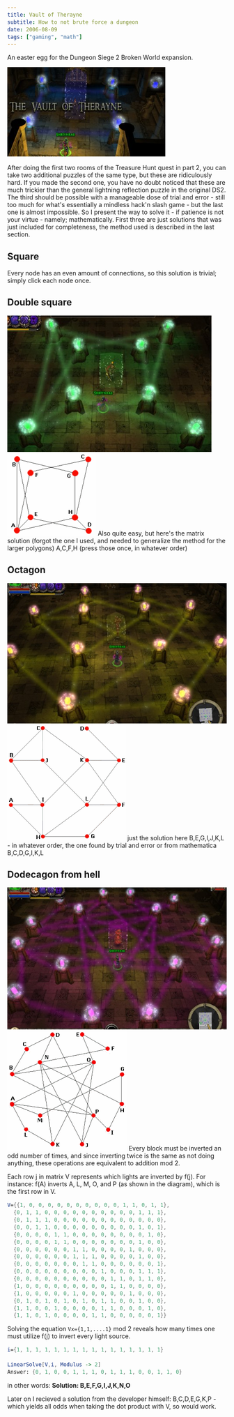 ```yaml
---
title: Vault of Therayne
subtitle: How to not brute force a dungeon
date: 2006-08-09
tags: ["gaming", "math"]
---
```


An easter egg for the Dungeon Siege 2 Broken World expansion.

<!--more-->

![](/imgs/therayne/overview1.jpg)

After doing the first two rooms of the Treasure Hunt quest in part 2, you can take two additional puzzles of the same type, but these are ridiculously hard. If you made the second one, you have no doubt noticed that these are much trickier than the general lightning reflection puzzle in the original DS2. The third should be possible with  a manageable dose of trial and error - still too much for what's essentially a mindless hack'n slash game - but the last one is almost impossible. So I present the way to solve it - if patience is not your virtue - namely; mathematically. First three are just solutions that was just included for completeness, the method used is described in the last section.


## Square
Every node has an even amount of connections, so this solution is trivial; simply click each node once.

## Double square
![](/imgs/therayne/overview2.jpg)
![](/imgs/therayne/square-diagram.gif)
Also quite easy, but here's the matrix solution (forgot the one I used, and needed to generalize the method for the larger polygons)
A,C,F,H (press those once, in whatever order)

## Octagon
![](/imgs/therayne/overview3.jpg)
![](/imgs/therayne/octagon-diagram.gif)
just the solution here
B,E,G,I,J,K,L - in whatever order, the one found by trial and error
or from mathematica
B,C,D,G,I,K,L

## Dodecagon from hell
![](/imgs/therayne/overview4.jpg)
![](/imgs/therayne/dodecagon-diagram.gif)
Every block must be inverted an odd number of times, and since inverting twice is the same as not doing anything, these operations are equivalent to addition mod 2.

Each row j in matrix V represents which lights are inverted by f(j).
For instance: f(A) inverts A, L, M, O, and P (as shown in the diagram), which is the first row in V.

```Mathematica
V={{1, 0, 0, 0, 0, 0, 0, 0, 0, 0, 0, 1, 1, 0, 1, 1},
  {0, 1, 1, 0, 0, 0, 0, 0, 0, 0, 0, 0, 0, 1, 1, 1},
  {0, 1, 1, 1, 0, 0, 0, 0, 0, 0, 0, 0, 0, 0, 0, 0},
  {0, 0, 1, 1, 0, 0, 0, 0, 0, 0, 0, 0, 0, 1, 0, 1},
  {0, 0, 0, 0, 1, 1, 0, 0, 0, 0, 0, 0, 0, 0, 1, 0},
  {0, 0, 0, 0, 1, 1, 0, 0, 0, 0, 0, 0, 0, 1, 0, 0},
  {0, 0, 0, 0, 0, 0, 1, 1, 0, 0, 0, 0, 1, 0, 0, 0},
  {0, 0, 0, 0, 0, 0, 1, 1, 1, 0, 0, 0, 0, 1, 0, 0},
  {0, 0, 0, 0, 0, 0, 0, 1, 1, 0, 0, 0, 0, 0, 0, 1},
  {0, 0, 0, 0, 0, 0, 0, 0, 0, 1, 0, 0, 0, 1, 1, 1},
  {0, 0, 0, 0, 0, 0, 0, 0, 0, 0, 1, 1, 0, 1, 1, 0},
  {1, 0, 0, 0, 0, 0, 0, 0, 0, 0, 1, 1, 0, 0, 0, 0},
  {1, 0, 0, 0, 0, 0, 1, 0, 0, 0, 0, 0, 1, 0, 0, 0},
  {0, 1, 0, 1, 0, 1, 0, 1, 0, 1, 1, 0, 0, 1, 0, 0},
  {1, 1, 0, 0, 1, 0, 0, 0, 0, 1, 1, 0, 0, 0, 1, 0},
  {1, 1, 0, 1, 0, 0, 0, 0, 1, 1, 0, 0, 0, 0, 0, 1}}
```

Solving the equation `Vx={1,1,....1}` mod 2 reveals how many times one must utilize f(j) to invert every light source.

```Mathematica
i={1, 1, 1, 1, 1, 1, 1, 1, 1, 1, 1, 1, 1, 1, 1, 1}

LinearSolve[V,i, Modulus -> 2]
Answer: {0, 1, 0, 0, 1, 1, 1, 0, 1, 1, 1, 0, 0, 1, 1, 0}
```

in other words: **Solution: B,E,F,G,I,J,K,N,O**

Later on I recieved a solution from the developer himself:
B,C,D,E,G,K,P - which yields all odds when taking the dot product with V, so would work.
